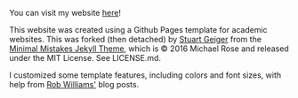 You can visit my website [here](https://www.hzaharchuk.com)!

This website was created using a Github Pages template for academic websites. This was forked (then detached) by [Stuart Geiger](https://github.com/staeiou) from the [Minimal Mistakes Jekyll Theme](https://mmistakes.github.io/minimal-mistakes/), which is © 2016 Michael Rose and released under the MIT License. See LICENSE.md.

I customized some template features, including colors and font sizes, with help from [Rob Williams'](https://github.com/jayrobwilliams) blog posts.
